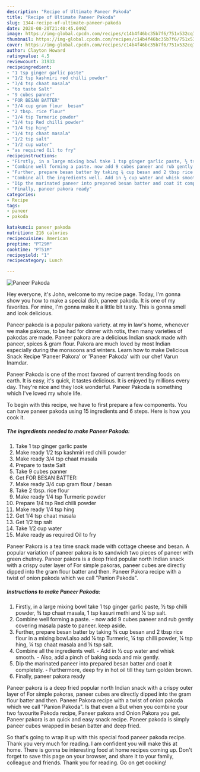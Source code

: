 ```yaml
---
description: "Recipe of Ultimate Paneer Pakoda"
title: "Recipe of Ultimate Paneer Pakoda"
slug: 1344-recipe-of-ultimate-paneer-pakoda
date: 2020-08-20T21:40:45.049Z
image: https://img-global.cpcdn.com/recipes/c14b4f46bc35b7f6/751x532cq70/paneer-pakoda-recipe-main-photo.jpg
thumbnail: https://img-global.cpcdn.com/recipes/c14b4f46bc35b7f6/751x532cq70/paneer-pakoda-recipe-main-photo.jpg
cover: https://img-global.cpcdn.com/recipes/c14b4f46bc35b7f6/751x532cq70/paneer-pakoda-recipe-main-photo.jpg
author: Clayton Howard
ratingvalue: 4.5
reviewcount: 31933
recipeingredient:
- "1 tsp ginger garlic paste"
- "1/2 tsp kashmiri red chilli powder"
- "3/4 tsp chaat masala"
- "to taste Salt"
- "9 cubes panner"
- "FOR BESAN BATTER"
- "3/4 cup gram flour  besan"
- "2 tbsp. rice flour"
- "1/4 tsp Turmeric powder"
- "1/4 tsp Red chilli powder"
- "1/4 tsp hing"
- "1/4 tsp chaat masala"
- "1/2 tsp salt"
- "1/2 cup water"
- "as required Oil to fry"
recipeinstructions:
- "Firstly, in a large mixing bowl take 1 tsp ginger garlic paste, ½ tsp chilli powder, ¾ tsp chaat masala, 1 tsp kasuri methi and ¼ tsp salt."
- "Combine well forming a paste. now add 9 cubes paneer and rub gently covering masala paste to paneer. keep aside."
- "Further, prepare besan batter by taking ¾ cup besan and 2 tbsp rice flour in a mixing bowl.also add ¼ tsp Turmeric, ¼ tsp chilli powder, ¼ tsp hing, ¼ tsp chaat masala and ¼ tsp salt."
- "Combine all the ingredients well. Add in ½ cup water and whisk smooth. Also, add a pinch of baking soda and mix gently."
- "Dip the marinated paneer into prepared besan batter and coat it completely. Furthermore, deep fry in hot oil till they turn golden brown."
- "Finally, paneer pakora ready"
categories:
- Recipe
tags:
- paneer
- pakoda

katakunci: paneer pakoda 
nutrition: 216 calories
recipecuisine: American
preptime: "PT29M"
cooktime: "PT51M"
recipeyield: "1"
recipecategory: Lunch

---
```



![Paneer Pakoda](https://img-global.cpcdn.com/recipes/c14b4f46bc35b7f6/751x532cq70/paneer-pakoda-recipe-main-photo.jpg)

Hey everyone, it's John, welcome to my recipe page. Today, I'm gonna show you how to make a special dish, paneer pakoda. It is one of my favorites. For mine, I'm gonna make it a little bit tasty. This is gonna smell and look delicious.

Paneer pakoda is a popular pakora variety. at my in law&#39;s home, whenever we make pakoras, to be had for dinner with rotis, then many varieties of pakodas are made. Paneer pakora are a delicious Indian snack made with paneer, spices &amp; gram flour. Pakora are much loved by most Indian especially during the monsoons and winters. Learn how to make Delicious Snack Recipe &#39;Paneer Pakora&#39; or &#39;Paneer Pakoda&#39; with our chef Varun Inamdar.

Paneer Pakoda is one of the most favored of current trending foods on earth. It is easy, it's quick, it tastes delicious. It is enjoyed by millions every day. They're nice and they look wonderful. Paneer Pakoda is something which I've loved my whole life.


To begin with this recipe, we have to first prepare a few components. You can have paneer pakoda using 15 ingredients and 6 steps. Here is how you cook it.

<!--inarticleads1-->

##### The ingredients needed to make Paneer Pakoda:

1. Take 1 tsp ginger garlic paste
1. Make ready 1/2 tsp kashmiri red chilli powder
1. Make ready 3/4 tsp chaat masala
1. Prepare to taste Salt
1. Take 9 cubes panner
1. Get FOR BESAN BATTER:
1. Make ready 3/4 cup gram flour / besan
1. Take 2 tbsp. rice flour
1. Make ready 1/4 tsp Turmeric powder
1. Prepare 1/4 tsp Red chilli powder
1. Make ready 1/4 tsp hing
1. Get 1/4 tsp chaat masala
1. Get 1/2 tsp salt
1. Take 1/2 cup water
1. Make ready as required Oil to fry


Paneer Pakora is a tea time snack made with cottage cheese and besan. A popular variation of paneer pakora is to sandwich two pieces of paneer with green chutney. Paneer pakora is a deep fried popular north Indian snack with a crispy outer layer of For simple pakoras, paneer cubes are directly dipped into the gram flour batter and then. Paneer Pakora recipe with a twist of onion pakoda which we call &#34;Panion Pakoda&#34;. 

<!--inarticleads2-->

##### Instructions to make Paneer Pakoda:

1. Firstly, in a large mixing bowl take 1 tsp ginger garlic paste, ½ tsp chilli powder, ¾ tsp chaat masala, 1 tsp kasuri methi and ¼ tsp salt.
1. Combine well forming a paste. - now add 9 cubes paneer and rub gently covering masala paste to paneer. keep aside.
1. Further, prepare besan batter by taking ¾ cup besan and 2 tbsp rice flour in a mixing bowl.also add ¼ tsp Turmeric, ¼ tsp chilli powder, ¼ tsp hing, ¼ tsp chaat masala and ¼ tsp salt.
1. Combine all the ingredients well. - Add in ½ cup water and whisk smooth. - Also, add a pinch of baking soda and mix gently.
1. Dip the marinated paneer into prepared besan batter and coat it completely. - Furthermore, deep fry in hot oil till they turn golden brown.
1. Finally, paneer pakora ready


Paneer pakora is a deep fried popular north Indian snack with a crispy outer layer of For simple pakoras, paneer cubes are directly dipped into the gram flour batter and then. Paneer Pakora recipe with a twist of onion pakoda which we call &#34;Panion Pakoda&#34;. Is that even a But when you combine your two favourite Pakoda recipe, Paneer pakora and Onion Pakora you get. Paneer pakora is an quick and easy snack recipe. Paneer pakoda is simply paneer cubes wrapped in besan batter and deep fried. 

So that's going to wrap it up with this special food paneer pakoda recipe. Thank you very much for reading. I am confident you will make this at home. There is gonna be interesting food at home recipes coming up. Don't forget to save this page on your browser, and share it to your family, colleague and friends. Thank you for reading. Go on get cooking!
